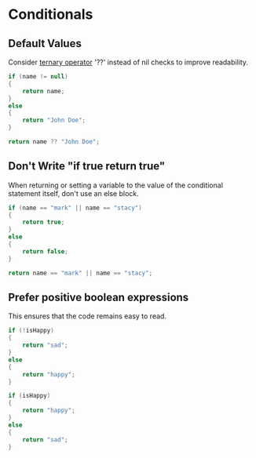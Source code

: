 # Conditionals

## Default Values
Consider [ternary operator](https://learn.microsoft.com/en-us/dotnet/csharp/language-reference/operators/null-coalescing-operator) '??' instead of nil checks to improve readability.
```c# title="BAD"
if (name != null)
{
    return name;
}
else
{
    return "John Doe";
}
```
```c# title="GOOD"
return name ?? "John Doe";
```

## Don't Write "if true return true"
When returning or setting a variable to the value of the conditional statement itself, don't use an else block.
```c# title="BAD"
if (name == "mark" || name == "stacy")
{
    return true;
}
else
{
    return false;
}
```
```c# title="GOOD"
return name == "mark" || name == "stacy";
```

## Prefer positive boolean expressions
This ensures that the code remains easy to read.
```c# title="BAD"
if (!isHappy)
{
    return "sad";
}
else
{
    return "happy";
}
```
```c# title="GOOD"
if (isHappy)
{
    return "happy";
}
else
{
    return "sad";
}
```
